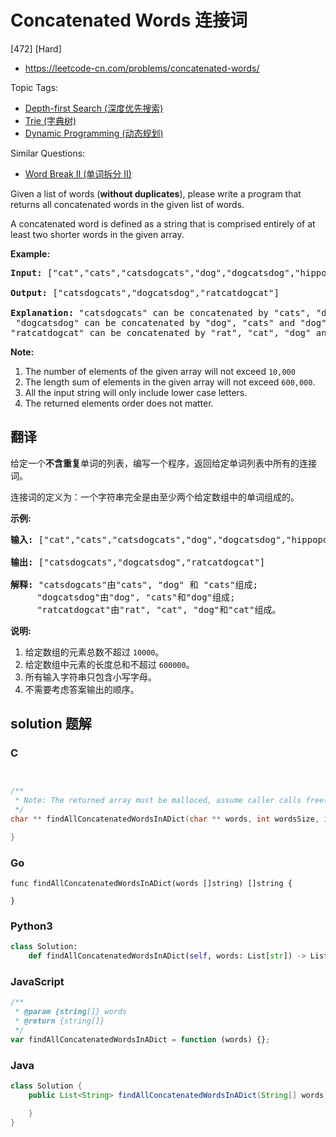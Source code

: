 # Concatenated Words 连接词

[472] [Hard]

- https://leetcode-cn.com/problems/concatenated-words/

Topic Tags:

- [Depth-first Search (深度优先搜索)](https://leetcode-cn.com/tag/depth-first-search/)
- [Trie (字典树)](https://leetcode-cn.com/tag/trie/)
- [Dynamic Programming (动态规划)](https://leetcode-cn.com/tag/dynamic-programming/)

Similar Questions:

- [Word Break II (单词拆分 II)](https://leetcode-cn.com/problems/word-break-ii/)

Given a list of words (**without duplicates**), please write a program that returns all concatenated words in the given list of words.

A concatenated word is defined as a string that is comprised entirely of at least two shorter words in the given array.

**Example:**

<pre><b>Input:</b> ["cat","cats","catsdogcats","dog","dogcatsdog","hippopotamuses","rat","ratcatdogcat"]

<b>Output:</b> ["catsdogcats","dogcatsdog","ratcatdogcat"]

<b>Explanation:</b> "catsdogcats" can be concatenated by "cats", "dog" and "cats"; <br> "dogcatsdog" can be concatenated by "dog", "cats" and "dog"; <br>"ratcatdogcat" can be concatenated by "rat", "cat", "dog" and "cat".
</pre>

**Note:**

1.  The number of elements of the given array will not exceed `10,000`
2.  The length sum of elements in the given array will not exceed `600,000`.
3.  All the input string will only include lower case letters.
4.  The returned elements order does not matter.

## 翻译

给定一个**不含重复**单词的列表，编写一个程序，返回给定单词列表中所有的连接词。

连接词的定义为：一个字符串完全是由至少两个给定数组中的单词组成的。

**示例:**

<pre><strong>输入:</strong> ["cat","cats","catsdogcats","dog","dogcatsdog","hippopotamuses","rat","ratcatdogcat"]

<strong>输出:</strong> ["catsdogcats","dogcatsdog","ratcatdogcat"]

<strong>解释:</strong> "catsdogcats"由"cats", "dog" 和 "cats"组成; 
     "dogcatsdog"由"dog", "cats"和"dog"组成; 
     "ratcatdogcat"由"rat", "cat", "dog"和"cat"组成。
</pre>

**说明:**

1.  给定数组的元素总数不超过 `10000`。
2.  给定数组中元素的长度总和不超过 `600000`。
3.  所有输入字符串只包含小写字母。
4.  不需要考虑答案输出的顺序。

## solution 题解

### C

```c


/**
 * Note: The returned array must be malloced, assume caller calls free().
 */
char ** findAllConcatenatedWordsInADict(char ** words, int wordsSize, int* returnSize){

}


```

### Go

```golang
func findAllConcatenatedWordsInADict(words []string) []string {

}
```

### Python3

```python
class Solution:
    def findAllConcatenatedWordsInADict(self, words: List[str]) -> List[str]:

```

### JavaScript

```javascript
/**
 * @param {string[]} words
 * @return {string[]}
 */
var findAllConcatenatedWordsInADict = function (words) {};
```

### Java

```java
class Solution {
    public List<String> findAllConcatenatedWordsInADict(String[] words) {

    }
}
```
